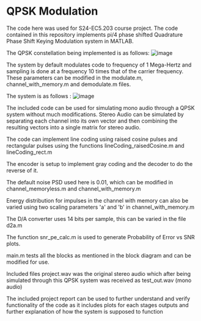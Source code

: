 # QPSK Modulation
The code here was used for S24-EC5.203 course project. The code contained in this repository implements pi/4 phase shifted Quadrature Phase Shift Keying Modulation system in MATLAB.

The QPSK constellation being implemented is as follows:
![image](https://github.com/zyx7k/ct-project/assets/141494216/08028491-b5e5-4d3d-9f61-91063d9c14d4)

The system by default modulates code to frequency of 1 Mega-Hertz and sampling is done at a frequency 10 times that of the carrier frequency. These parameters can be modified in the modulate.m, channel_with_memory.m and demodulate.m files.

The system is as follows :
![image](https://github.com/zyx7k/ct-project/assets/141494216/ea128739-e06f-40ea-a35b-6ec9f3c1581e)

The included code can be used for simulating mono audio through a QPSK system without much modifications. Stereo Audio can be simulated by separating each channel into its own vector and then combining the resulting vectors into a single matrix for stereo audio.

The code can implement line coding using raised cosine pulses and rectangular pulses using the functions lineCoding_raisedCosine.m and lineCoding_rect.m

The encoder is setup to implement gray coding and the decoder to do the reverse of it.

The default noise PSD used here is 0.01, which can be modified in channel_memoryless.m and channel_with_memory.m

Energy distribution for impulses in the channel with memory can also be varied using two scaling parameters 'a' and 'b' in channel_with_memory.m

The D/A converter uses 14 bits per sample, this can be varied in the file d2a.m

The function snr_pe_calc.m is used to generate Probability of Error vs SNR plots.

main.m tests all the blocks as mentioned in the block diagram and can be modified for use.

Included files project.wav was the original stereo audio which after being simulated through this QPSK system was received as test_out.wav (mono audio)

The included project report can be used to further understand and verify functionality of the code as it includes plots for each stages outputs and further explanation of how the system is supposed to function
